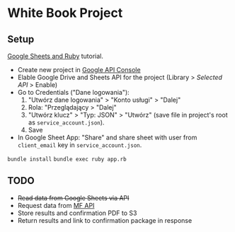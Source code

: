 # White Book Project

## Setup

[Google Sheets and Ruby](https://www.youtube.com/watch?v=VqoSUSy011I) tutorial.

* Create new project in [Google API Console](https://console.developers.google.com/)
* Elable Google Drive and Sheets API for the project (Library > *Selected API* > Enable)
* Go to Credentials ("Dane logowania"):
  1. "Utwórz dane logowania" > "Konto usługi" > "Dalej"
  2. Rola: "Przeglądający > "Dalej"
  3. "Utwórz klucz" > "Typ: JSON" > "Utwórz" (save file in project's root as `service_account.json`).
  4. Save
* In Google Sheet App: "Share" and share sheet with user from `client_email` key in `service_account.json`.

`bundle install`
`bundle exec ruby app.rb`

## TODO

* ~~Read data from Google Sheets via API~~
* Request data from [MF API](https://wl-api.mf.gov.pl/)
* Store results and confirmation PDF to S3
* Return results and link to confirmation package in response
